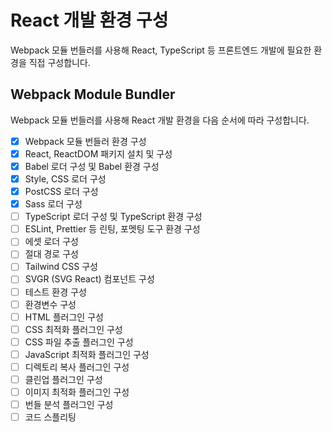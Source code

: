 # React 개발 환경 구성

Webpack 모듈 번들러를 사용해 React, TypeScript 등 프론트엔드 개발에 필요한 환경을 직접 구성합니다.

## Webpack Module Bundler

Webpack 모듈 번들러를 사용해 React 개발 환경을 다음 순서에 따라 구성합니다.

- [x] Webpack 모듈 번들러 환경 구성
- [x] React, ReactDOM 패키지 설치 및 구성
- [x] Babel 로더 구성 및 Babel 환경 구성
- [x] Style, CSS 로더 구성
- [x] PostCSS 로더 구성
- [x] Sass 로더 구성
- [ ] TypeScript 로더 구성 및 TypeScript 환경 구성
- [ ] ESLint, Prettier 등 린팅, 포멧팅 도구 환경 구성
- [ ] 에셋 로더 구성
- [ ] 절대 경로 구성
- [ ] Tailwind CSS 구성
- [ ] SVGR (SVG React) 컴포넌트 구성
- [ ] 테스트 환경 구성
- [ ] 환경변수 구성
- [ ] HTML 플러그인 구성
- [ ] CSS 최적화 플러그인 구성
- [ ] CSS 파일 추출 플러그인 구성
- [ ] JavaScript 최적화 플러그인 구성
- [ ] 디렉토리 복사 플러그인 구성
- [ ] 클린업 플러그인 구성
- [ ] 이미지 최적화 플러그인 구성
- [ ] 번들 분석 플러그인 구성
- [ ] 코드 스플리팅
